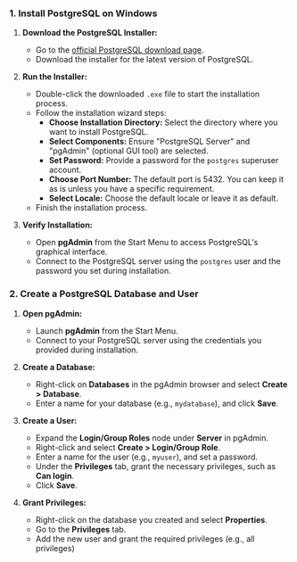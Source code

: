 ### **1. Install PostgreSQL on Windows**

1. **Download the PostgreSQL Installer:**
    
    - Go to the [official PostgreSQL download page](https://www.postgresql.org/download/windows/).
    - Download the installer for the latest version of PostgreSQL.
2. **Run the Installer:**
    
    - Double-click the downloaded `.exe` file to start the installation process.
    - Follow the installation wizard steps:
        - **Choose Installation Directory:** Select the directory where you want to install PostgreSQL.
        - **Select Components:** Ensure "PostgreSQL Server" and "pgAdmin" (optional GUI tool) are selected.
        - **Set Password:** Provide a password for the `postgres` superuser account.
        - **Choose Port Number:** The default port is 5432. You can keep it as is unless you have a specific requirement.
        - **Select Locale:** Choose the default locale or leave it as default.
    - Finish the installation process.
3. **Verify Installation:**
    
    - Open **pgAdmin** from the Start Menu to access PostgreSQL's graphical interface.
    - Connect to the PostgreSQL server using the `postgres` user and the password you set during installation.

### **2. Create a PostgreSQL Database and User**

1. **Open pgAdmin:**
    
    - Launch **pgAdmin** from the Start Menu.
    - Connect to your PostgreSQL server using the credentials you provided during installation.
2. **Create a Database:**
    
    - Right-click on **Databases** in the pgAdmin browser and select **Create > Database**.
    - Enter a name for your database (e.g., `mydatabase`), and click **Save**.
3. **Create a User:**
    
    - Expand the **Login/Group Roles** node under **Server** in pgAdmin.
    - Right-click and select **Create > Login/Group Role**.
    - Enter a name for the user (e.g., `myuser`), and set a password.
    - Under the **Privileges** tab, grant the necessary privileges, such as **Can login**.
    - Click **Save**.
4. **Grant Privileges:**
    
    - Right-click on the database you created and select **Properties**.
    - Go to the **Privileges** tab.
    - Add the new user and grant the required privileges (e.g., all privileges)